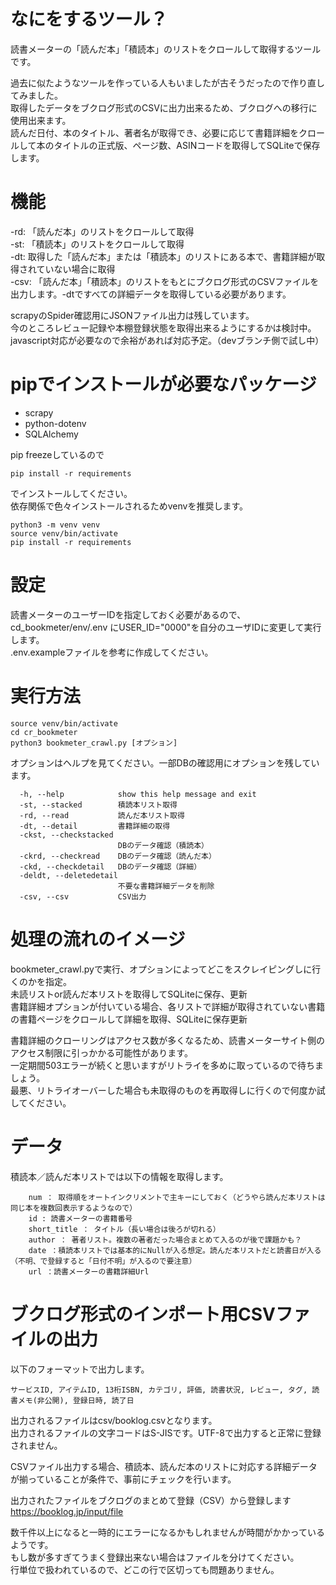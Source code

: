 # なにをするツール？
読書メーターの「読んだ本」「積読本」のリストをクロールして取得するツールです。

過去に似たようなツールを作っている人もいましたが古そうだったので作り直してみました。  
取得したデータをブクログ形式のCSVに出力出来るため、ブクログへの移行に使用出来ます。  
読んだ日付、本のタイトル、著者名が取得でき、必要に応じて書籍詳細をクロールして本のタイトルの正式版、ページ数、ASINコードを取得してSQLiteで保存します。

# 機能
-rd: 「読んだ本」のリストをクロールして取得  
-st: 「積読本」のリストをクロールして取得  
-dt: 取得した「読んだ本」または「積読本」のリストにある本で、書籍詳細が取得されていない場合に取得  
-csv: 「読んだ本」「積読本」のリストをもとにブクログ形式のCSVファイルを出力します。-dtですべての詳細データを取得している必要があります。  

scrapyのSpider確認用にJSONファイル出力は残しています。  
今のところレビュー記録や本棚登録状態を取得出来るようにするかは検討中。javascript対応が必要なので余裕があれば対応予定。（devブランチ側で試し中）

# pipでインストールが必要なパッケージ
- scrapy
- python-dotenv
- SQLAlchemy
  
pip freezeしているので  
```
pip install -r requirements
```
でインストールしてください。  
依存関係で色々インストールされるためvenvを推奨します。  
```
python3 -m venv venv
source venv/bin/activate
pip install -r requirements
```

# 設定
読書メーターのユーザーIDを指定しておく必要があるので、cd_bookmeter/env/.env にUSER_ID="0000"を自分のユーザIDに変更して実行します。  
.env.exampleファイルを参考に作成してください。

# 実行方法
```
source venv/bin/activate
cd cr_bookmeter
python3 bookmeter_crawl.py [オプション]
```
オプションはヘルプを見てください。一部DBの確認用にオプションを残しています。
```
  -h, --help            show this help message and exit
  -st, --stacked        積読本リスト取得
  -rd, --read           読んだ本リスト取得
  -dt, --detail         書籍詳細の取得
  -ckst, --checkstacked
                        DBのデータ確認（積読本）
  -ckrd, --checkread    DBのデータ確認（読んだ本）
  -ckd, --checkdetail   DBのデータ確認（詳細）
  -deldt, --deletedetail
                        不要な書籍詳細データを削除
  -csv, --csv           CSV出力
```


# 処理の流れのイメージ
bookmeter_crawl.pyで実行、オプションによってどこをスクレイピングしに行くのかを指定。  
未読リストor読んだ本リストを取得してSQLiteに保存、更新  
書籍詳細オプションが付いている場合、各リストで詳細が取得されていない書籍の書籍ページをクロールして詳細を取得、SQLiteに保存更新  

書籍詳細のクローリングはアクセス数が多くなるため、読書メーターサイト側のアクセス制限に引っかかる可能性があります。  
一定期間503エラーが続くと思いますがリトライを多めに取っているので待ちましょう。  
最悪、リトライオーバーした場合も未取得のものを再取得しに行くので何度か試してください。

# データ
積読本／読んだ本リストでは以下の情報を取得します。
```
    num ： 取得順をオートインクリメントで主キーにしておく（どうやら読んだ本リストは同じ本を複数回表示するようなので）
    id : 読書メーターの書籍番号
    short_title ： タイトル（長い場合は後ろが切れる）
    author ： 著者リスト。複数の著者だった場合まとめて入るのが後で課題かも？
    date ：積読本リストでは基本的にNullが入る想定。読んだ本リストだと読書日が入る（不明、で登録すると「日付不明」が入るので要注意）
    url ：読書メーターの書籍詳細Url
```

# ブクログ形式のインポート用CSVファイルの出力
以下のフォーマットで出力します。
```
サービスID, アイテムID, 13桁ISBN, カテゴリ, 評価, 読書状況, レビュー, タグ, 読書メモ(非公開), 登録日時, 読了日
```
出力されるファイルはcsv/booklog.csvとなります。  
出力されるファイルの文字コードはS-JISです。UTF-8で出力すると正常に登録されません。

CSVファイル出力する場合、積読本、読んだ本のリストに対応する詳細データが揃っていることが条件で、事前にチェックを行います。

出力されたファイルをブクログのまとめて登録（CSV）から登録します  
https://booklog.jp/input/file

数千件以上になると一時的にエラーになるかもしれませんが時間がかかっているようです。  
もし数が多すぎてうまく登録出来ない場合はファイルを分けてください。  
行単位で扱われているので、どこの行で区切っても問題ありません。